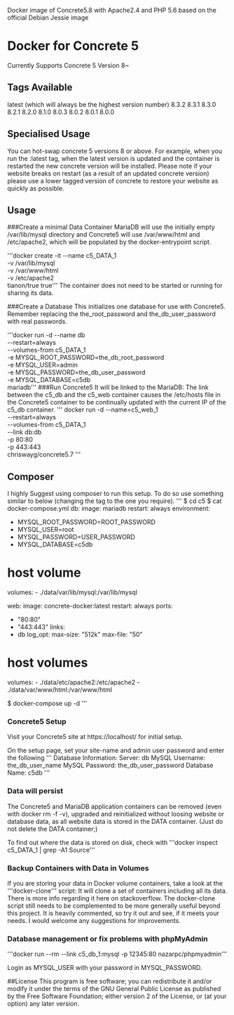 Docker image of Concrete5.8 with Apache2.4 and PHP 5.6 based on the official Debian Jessie image
# Docker for Concrete 5
Currently Supports Concrete 5 Version 8~

## Tags Available
latest (which will always be the highest version number)
8.3.2
8.3.1
8.3.0
8.2.1
8.2.0
8.1.0
8.0.3
8.0.2
8.0.1
8.0.0

## Specialised Usage
You can hot-swap concrete 5 versions 8 or above. For example, when you run the :latest tag, when the latest version is updated and the container is restarted the new concrete version will be installed. Please note if your website breaks on restart (as a result of an updated concrete version) please use a lower tagged version of concrete to restore your website as quickly as possible.

## Usage
###Create a minimal Data Container
MariaDB will use the initially empty /var/lib/mysql directory and Concrete5 will use /var/www/html and /etc/apache2, which will be populated by the docker-entrypoint script.

'''docker create -it --name c5_DATA_1 \
-v /var/lib/mysql \
-v /var/www/html \
-v /etc/apache2 \
tianon/true true'''
The container does not need to be started or running for sharing its data.

###Create a Database
This initializes one database for use with Concrete5. Remember replacing the the_root_password and the_db_user_password with real passwords.

'''docker run -d --name db \
--restart=always \
--volumes-from c5_DATA_1 \
-e MYSQL_ROOT_PASSWORD=the_db_root_password \
-e MYSQL_USER=admin \
-e MYSQL_PASSWORD=the_db_user_password \
-e MYSQL_DATABASE=c5db \
mariadb'''
###Run Concrete5
It will be linked to the MariaDB: The link between the c5_db and the c5_web container causes the /etc/hosts file in the Concrete5 container to be continually updated with the current IP of the c5_db container.
'''
docker run -d --name=c5_web_1 \
--restart=always \
--volumes-from c5_DATA_1 \
--link db:db \
-p 80:80 \
-p 443:443 \
chriswayg/concrete5.7
'''

## Composer
I highly Suggest using composer to run this setup. To do so use something similar to below (changing the tag to the one you require).
'''
$ cd c5
$ cat docker-compose.yml
db:
  image: mariadb
  restart: always
  environment:
  - MYSQL_ROOT_PASSWORD=ROOT_PASSWORD
  - MYSQL_USER=root
  - MYSQL_PASSWORD=USER_PASSWORD
  - MYSQL_DATABASE=c5db
  # host volume
  volumes:
    - ./data/var/lib/mysql:/var/lib/mysql

web:
  image: concrete-docker:latest
  restart: always
  ports:
  - "80:80"
  - "443:443"
  links:
  - db
  log_opt:
    max-size: "512k"
    max-file: "50"
  # host volumes
  volumes:
    - ./data/etc/apache2:/etc/apache2
    - ./data/var/www/html:/var/www/html

$ docker-compose up -d
'''

### Concrete5 Setup
Visit your Concrete5 site at https://localhost/ for initial setup.

On the setup page, set your site-name and admin user password and enter the following
'''
	Database Information:
	Server:          db
	MySQL Username:  the_db_user_name
	MySQL Password:  the_db_user_password
	Database Name:   c5db
'''
### Data will persist
The Concrete5 and MariaDB application containers can be removed (even with docker rm -f -v), upgraded and reinitialized without loosing website or database data, as all website data is stored in the DATA container. (Just do not delete the DATA container;)

To find out where the data is stored on disk, check with '''docker inspect c5_DATA_1 | grep -A1 Source'''

### Backup Containers with Data in Volumes
If you are storing your data in Docker volume containers, take a look at the '''docker-clone''' script: It will clone a set of containers including all its data. There is more info regarding it here on stackoverflow. The docker-clone script still needs to be complemented to be more generally useful beyond this project. It is heavily commented, so try it out and see, if it meets your needs. I would welcome any suggestions for improvements.

### Database management or fix problems with phpMyAdmin
'''docker run --rm --link c5_db_1:mysql -p 12345:80 nazarpc/phpmyadmin'''

Login as MYSQL_USER with your password in MYSQL_PASSWORD.

##License
This program is free software; you can redistribute it and/or modify it under the terms of the GNU General Public License as published by the Free Software Foundation; either version 2 of the License, or (at your option) any later version.
